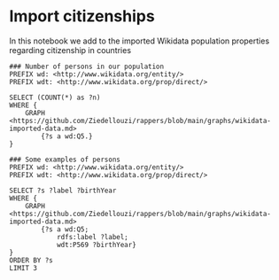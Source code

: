 # Import citizenships

In this notebook we add to the imported Wikidata population properties regarding citizenship in countries

```sparql
### Number of persons in our population
PREFIX wd: <http://www.wikidata.org/entity/>
PREFIX wdt: <http://www.wikidata.org/prop/direct/>

SELECT (COUNT(*) as ?n)
WHERE {
    GRAPH <https://github.com/Ziedellouzi/rappers/blob/main/graphs/wikidata-imported-data.md>
        {?s a wd:Q5.}
}

```
```sparql
### Some examples of persons
PREFIX wd: <http://www.wikidata.org/entity/>
PREFIX wdt: <http://www.wikidata.org/prop/direct/>

SELECT ?s ?label ?birthYear
WHERE {
    GRAPH <https://github.com/Ziedellouzi/rappers/blob/main/graphs/wikidata-imported-data.md>
        {?s a wd:Q5;
            rdfs:label ?label;
            wdt:P569 ?birthYear}
}
ORDER BY ?s
LIMIT 3

```
